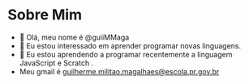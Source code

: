# Sobre Mim

- 👋 Olá, meu nome é @guiiMMaga
- 👀 Eu estou interessado em aprender programar novas linguagens.
- 🌱 Eu estou aprendendo a programar recentemente a linguagem JavaScript e Scratch .
- Meu gmail é guilherme.militao.magalhaes@escola.pr.gov.br
